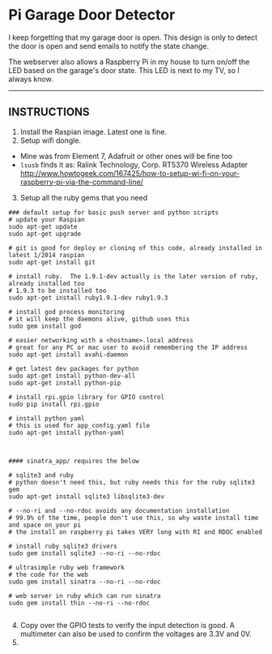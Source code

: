 # Pi Garage Door Detector

I keep forgetting that my garage door is open.
This design is only to detect the door is open and send emails to notify the state change.

The webserver also allows a Raspberry Pi in my house to turn on/off the LED based on the garage's door state.  This LED is next to my TV, so I always know.

-----

## INSTRUCTIONS
1. Install the Raspian image.  Latest one is fine.
2. Setup wifi dongle.  
  - Mine was from Element 7, Adafruit or other ones will be fine too
  - `lsusb` finds it as:  Ralink Technology, Corp. RT5370 Wireless Adapter
  http://www.howtogeek.com/167425/how-to-setup-wi-fi-on-your-raspberry-pi-via-the-command-line/
3. Setup all the ruby gems that you need

```
### default setup for basic push server and python scripts
# update your Raspian
sudo apt-get update
sudo apt-get upgrade

# git is good for deploy or cloning of this code, already installed in latest 1/2014 raspian
sudo apt-get install git

# install ruby.  The 1.9.1-dev actually is the later version of ruby, already installed too
# 1.9.3 to be installed too
sudo apt-get install ruby1.9.1-dev ruby1.9.3

# install god process monitoring
# it will keep the daemons alive, github uses this
sudo gem install god

# easier networking with a <hostname>.local address
# great for any PC or mac user to avoid remembering the IP address
sudo apt-get install avahi-daemon

# get latest dev packages for python
sudo apt-get install python-dev-all
sudo apt-get install python-pip

# install rpi.gpio library for GPIO control
sudo pip install rpi.gpio

# install python yaml
# this is used for app_config.yaml file
sudo apt-get install python-yaml



#### sinatra_app/ requires the below

# sqlite3 and ruby
# python doesn't need this, but ruby needs this for the ruby sqlite3 gem
sudo apt-get install sqlite3 libsqlite3-dev

# --no-ri and --no-rdoc avoids any documentation installation
# 99.9% of the time, people don't use this, so why waste install time and space on your pi
# the install on raspberry pi takes VERY long with RI and RDOC enabled

# install ruby sqlite3 drivers
sudo gem install sqlite3 --no-ri --no-rdoc

# ultrasimple ruby web framework
# the code for the web
sudo gem install sinatra --no-ri --no-rdoc

# web server in ruby which can run sinatra
sudo gem install thin --no-ri --no-rdoc


```

4. Copy over the GPIO tests to verify the input detection is good.  A multimeter can also be used to confirm the voltages are 3.3V and 0V.
5. 